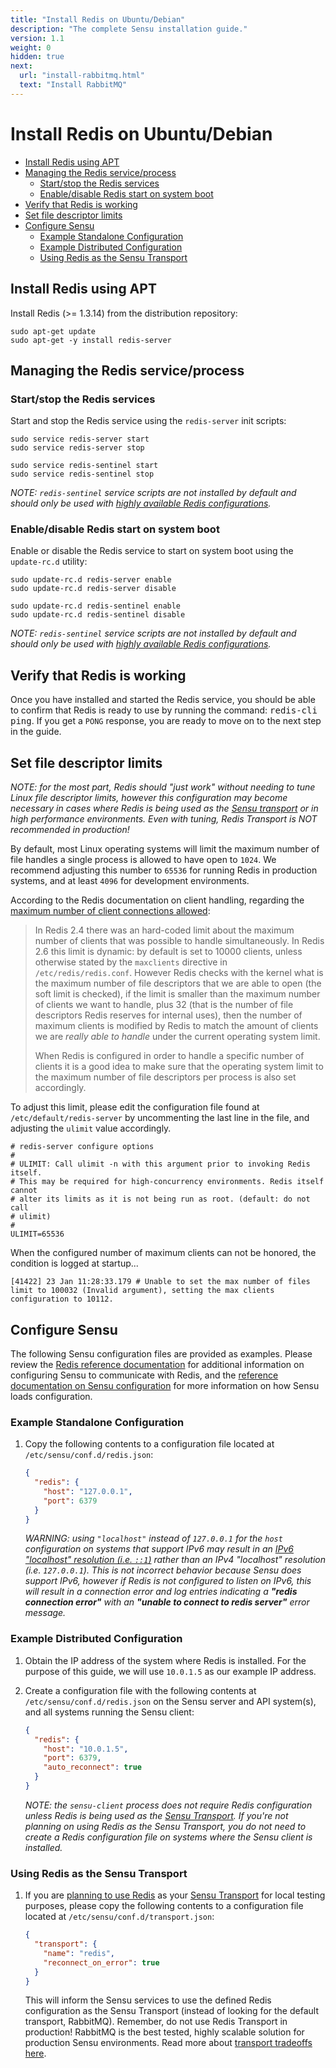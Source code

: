 ```yaml
---
title: "Install Redis on Ubuntu/Debian"
description: "The complete Sensu installation guide."
version: 1.1
weight: 0
hidden: true
next:
  url: "install-rabbitmq.html"
  text: "Install RabbitMQ"
---
```


# Install Redis on Ubuntu/Debian

- [Install Redis using APT](#install-redis-using-apt)
- [Managing the Redis service/process](#manage-the-redis-service-process)
  - [Start/stop the Redis services](#startstop-the-redis-services)
  - [Enable/disable Redis start on system boot](#enabledisable-redis-start-on-system-boot)
- [Verify that Redis is working](#verify-that-redis-is-working)
- [Set file descriptor limits](#set-file-descriptor-limits)
- [Configure Sensu](#configure-sensu)
  - [Example Standalone Configuration](#example-standalone-configuration)
  - [Example Distributed Configuration](#example-distributed-configuration)
  - [Using Redis as the Sensu Transport](#using-redis-as-the-sensu-transport)

## Install Redis using APT

Install Redis (>= 1.3.14) from the distribution repository:

~~~ shell
sudo apt-get update
sudo apt-get -y install redis-server
~~~

## Managing the Redis service/process

### Start/stop the Redis services

Start and stop the Redis service using the `redis-server` init scripts:

~~~ shell
sudo service redis-server start
sudo service redis-server stop
~~~

~~~ shell
sudo service redis-sentinel start
sudo service redis-sentinel stop
~~~

_NOTE: `redis-sentinel` service scripts are not installed by default and should
only be used with [highly available Redis configurations][7]._

### Enable/disable Redis start on system boot

Enable or disable the Redis service to start on system boot using the
`update-rc.d` utility:

~~~ shell
sudo update-rc.d redis-server enable
sudo update-rc.d redis-server disable
~~~

~~~ shell
sudo update-rc.d redis-sentinel enable
sudo update-rc.d redis-sentinel disable
~~~

_NOTE: `redis-sentinel` service scripts are not installed by default and should
only be used with [highly available Redis configurations][7]._

## Verify that Redis is working

Once you have installed and started the Redis service, you should be able to
confirm that Redis is ready to use by running the command:  <kbd>redis-cli
ping</kbd>. If you get a `PONG` response, you are ready to move on to the next
step in the guide.

## Set file descriptor limits

_NOTE: for the most part, Redis should "just work" without needing to tune Linux
file descriptor limits, however this configuration may become necessary in cases
where Redis is being used as the [Sensu transport][3] or in high
performance environments. Even with tuning, Redis Transport is NOT recommended
in production!_

By default, most Linux operating systems will limit the maximum number of file
handles a single process is allowed to have open to `1024`. We recommend
adjusting this number to `65536` for running Redis in production systems, and at
least `4096` for development environments.

According to the Redis documentation on client handling, regarding the [maximum
number of client connections allowed][6]:

> In Redis 2.4 there was an hard-coded limit about the maximum number of clients
  that was possible to handle simultaneously. In Redis 2.6 this limit is
  dynamic: by default is set to 10000 clients, unless otherwise stated by the
  `maxclients` directive in `/etc/redis/redis.conf`. However Redis checks with
  the kernel what is the maximum number of file descriptors that we are able to
  open (the soft limit is checked), if the limit is smaller than the maximum
  number of clients we want to handle, plus 32 (that is the number of file
  descriptors Redis reserves for internal uses), then the number of maximum
  clients is modified by Redis to match the amount of clients we are _really
  able to handle_ under the current operating system limit.
>
> When Redis is configured in order to handle a specific number of clients it is
  a good idea to make sure that the operating system limit to the maximum number
  of file descriptors per process is also set accordingly.

To adjust this limit, please edit the configuration file found at
`/etc/default/redis-server` by uncommenting the last line in the file, and
adjusting the `ulimit` value accordingly.

~~~ shell
# redis-server configure options
#
# ULIMIT: Call ulimit -n with this argument prior to invoking Redis itself.
# This may be required for high-concurrency environments. Redis itself cannot
# alter its limits as it is not being run as root. (default: do not call
# ulimit)
#
ULIMIT=65536
~~~

When the configured number of maximum clients can not be honored, the condition
is logged at startup...

~~~
[41422] 23 Jan 11:28:33.179 # Unable to set the max number of files limit to 100032 (Invalid argument), setting the max clients configuration to 10112.
~~~

## Configure Sensu

The following Sensu configuration files are provided as examples. Please review
the [Redis reference documentation][1] for additional information on configuring
Sensu to communicate with Redis, and the [reference documentation on Sensu
configuration][2] for more information on how Sensu loads configuration.

### Example Standalone Configuration

1. Copy the following contents to a configuration file located at
   `/etc/sensu/conf.d/redis.json`:

   ~~~ json
   {
     "redis": {
       "host": "127.0.0.1",
       "port": 6379
     }
   }
   ~~~

   _WARNING: using `"localhost"` instead of `127.0.0.1` for the `host`
   configuration on systems that support IPv6 may result in an [IPv6 "localhost"
   resolution (i.e. `::1`)][5] rather than an IPv4 "localhost" resolution (i.e.
   `127.0.0.1`). This is not incorrect behavior because Sensu does support IPv6,
   however if Redis is not configured to listen on IPv6, this will result in a
   connection error and log entries indicating a **"redis connection error"**
   with an **"unable to connect to redis server"** error message._

### Example Distributed Configuration

1. Obtain the IP address of the system where Redis is installed. For the purpose
   of this guide, we will use `10.0.1.5` as our example IP address.

2. Create a configuration file  with the following contents at
   `/etc/sensu/conf.d/redis.json` on the Sensu server and API system(s), and all
   systems running the Sensu client:

   ~~~ json
   {
     "redis": {
       "host": "10.0.1.5",
       "port": 6379,
       "auto_reconnect": true
     }
   }
   ~~~

   _NOTE: the `sensu-client` process does not require Redis configuration
   unless Redis is being used as the [Sensu Transport][3]. If you're not
   planning on using Redis as the Sensu Transport, you do not need to create a
   Redis configuration file on systems where the Sensu client is installed._

### Using Redis as the Sensu Transport

1. If you are [planning to use Redis][4] as your [Sensu Transport][3] for local
testing purposes, please copy the following contents to a configuration file
located at `/etc/sensu/conf.d/transport.json`:

   ~~~ json
   {
     "transport": {
       "name": "redis",
       "reconnect_on_error": true
     }
   }
   ~~~

   This will inform the Sensu services to use the defined Redis configuration as
   the Sensu Transport (instead of looking for the default transport, RabbitMQ).
    Remember, do not use Redis Transport in production! RabbitMQ is the best
    tested, highly scalable solution for production Sensu environments. Read
    more about [transport tradeoffs here][8].

[1]:  ../reference/redis.html
[2]:  ../reference/configuration.html
[3]:  ../reference/transport.html
[4]:  installation-prerequisites.html#selecting-a-transport
[5]:  https://en.wikipedia.org/wiki/IPv6_address#Local_addresses
[6]:  http://redis.io/topics/clients#maximum-number-of-clients
[7]:  ../reference/redis.html#redis-high-availability-configuration
[8]:  ../reference/transport.html#selecting-a-transport
